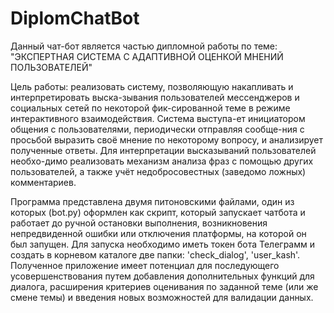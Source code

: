 # DiplomChatBot
Данный чат-бот является частью дипломной работы по теме: "ЭКСПЕРТНАЯ СИСТЕМА С АДАПТИВНОЙ ОЦЕНКОЙ МНЕНИЙ ПОЛЬЗОВАТЕЛЕЙ"

Цель работы: реализовать систему, позволяющую накапливать и интерпретировать выска-зывания пользователей мессенджеров и социальных сетей по некоторой фик-сированной теме в режиме интерактивного взаимодействия. Система выступа-ет инициатором общения с пользователями, периодически отправляя сообще-ния с просьбой выразить своё мнение по некоторому вопросу, и анализирует полученные ответы. Для интерпретации высказываний пользователей необхо-димо реализовать механизм анализа фраз с помощью других пользователей, а также учёт недобросовестных (заведомо ложных) комментариев.

Программа представлена двумя питоновскими файлами, один из которых (bot.py) оформлен как скрипт, который запускает чатбота и работает до ручной остановки выполнения, возникновения непредвиденной ошибки или отключения платформы, на которой он был запущен. Для запуска необходимо иметь токен бота Телеграмм и создать в корневом каталоге две папки: 'check_dialog', 'user_kash'. Полученное приложение имеет потенциал для последующего усовершенствования путем добавления дополнительных функций для диалога, расширения критериев оценивания по заданной теме (или же смене темы) и введения новых возможностей для валидации данных. 
